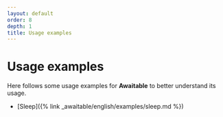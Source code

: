 ```yaml
---
layout: default
order: 8
depth: 1
title: Usage examples
---
```

# Usage examples

Here follows some usage examples for **Awaitable** to better understand its usage.

* [Sleep]({% link _awaitable/english/examples/sleep.md %})
